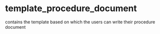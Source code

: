 # template_procedure_document
contains the template based on which the users can write their procedure document
